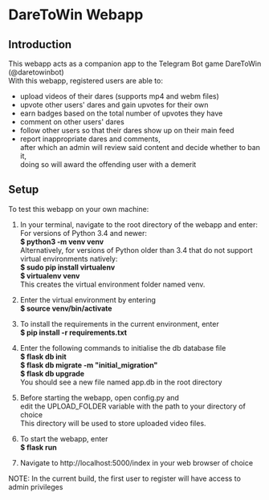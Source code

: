 # DareToWin Webapp

## Introduction

This webapp acts as a companion app to the Telegram Bot game DareToWin (@daretowinbot)<br>
With this webapp, registered users are able to:
* upload videos of their dares (supports mp4 and webm files)
* upvote other users' dares and gain upvotes for their own
* earn badges based on the total number of upvotes they have
* comment on other users' dares
* follow other users so that their dares show up on their main feed
* report inappropriate dares and comments,<br>
  after which an admin will review said content and decide whether to ban it,<br>
  doing so will award the offending user with a demerit

## Setup

To test this webapp on your own machine:

1. In your terminal, navigate to the root directory of the webapp and enter:<br>
    For versions of Python 3.4 and newer:<br>
    __$ python3 -m venv venv__<br>
    Alternatively, for versions of Python older than 3.4 that do not support virtual environments natively:<br>
    __$ sudo pip install virtualenv__<br>
    __$ virtualenv venv__<br>
   This creates the virtual environment folder named venv.<br>

2. Enter the virtual environment by entering<br>
    __$ source venv/bin/activate__<br>
    
3. To install the requirements in the current environment, enter<br>
    __$ pip install -r requirements.txt__<br>
    
4. Enter the following commands to initialise the db database file<br>
    __$ flask db init__<br>
    __$ flask db migrate -m "initial_migration"__<br>
    __$ flask db upgrade__<br>
   You should see a new file named app.db in the root directory<br>
   
5. Before starting the webapp, open config.py and <br>
   edit the UPLOAD_FOLDER variable with the path to your directory of choice<br>
   This directory will be used to store uploaded video files.<br>

5. To start the webapp, enter<br>
   __$ flask run__<br>
    
6. Navigate to http://localhost:5000/index in your web browser of choice

NOTE: In the current build, the first user to register will have access to admin privileges
